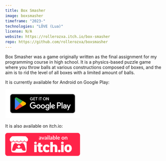 ```yaml
---
title: Box Smasher
image: boxsmasher
timeframe: "2023-"
technologies: "LÖVE (Lua)"
license: N/A
website: https://rollerozxa.itch.io/box-smasher
repo: https://github.com/rollerozxa/boxsmasher
---
```


Box Smasher was a game originally written as the final assignment for my programming course in high school. It is a physics-based puzzle game where you throw balls at various constructions composed of boxes, and the aim is to rid the level of all boxes with a limited amount of balls.

It is currently available for Android on Google Play:

<a href="https://play.google.com/store/apps/details?id=se.voxelmanip.boxsmasher">
	<img alt="Get it on Google Play" src="/assets/en_badge_web_generic.png" width="240">
</a>

It is also available on itch.io:

<a href="https://rollerozxa.itch.io/box-smasher">
	<img alt="Get it on itch.io" src="/assets/itch-badge.svg" width="240">
</a>
